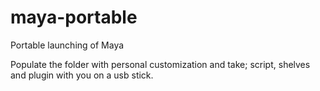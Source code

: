 # maya-portable
Portable launching of Maya

Populate the folder with personal customization and take; script, shelves and plugin with you on a usb stick.
